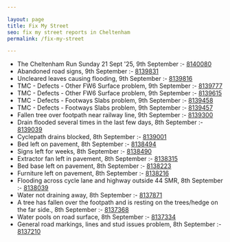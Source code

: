 ```yaml
---

layout: page
title: Fix My Street
seo: fix my street reports in Cheltenham
permalink: /fix-my-street

---
```


<!-- fix_marker starts -->

- The Cheltenham Run Sunday 21 Sept '25, 9th September :- [8140080](https://www.fixmystreet.com/report/8140080)
- Abandoned road signs, 9th September :- [8139831](https://www.fixmystreet.com/report/8139831)
- Uncleared leaves causing flooding, 9th September :- [8139816](https://www.fixmystreet.com/report/8139816)
- TMC - Defects - Other FW6  Surface problem, 9th September :- [8139777](https://www.fixmystreet.com/report/8139777)
- TMC - Defects - Other FW6  Surface problem, 9th September :- [8139615](https://www.fixmystreet.com/report/8139615)
- TMC - Defects - Footways Slabs problem, 9th September :- [8139458](https://www.fixmystreet.com/report/8139458)
- TMC - Defects - Footways Slabs problem, 9th September :- [8139457](https://www.fixmystreet.com/report/8139457)
- Fallen tree over footpath near railway line, 9th September :- [8139300](https://www.fixmystreet.com/report/8139300)
- Drain flooded several times in the last few days, 8th September :- [8139039](https://www.fixmystreet.com/report/8139039)
- Cyclepath drains blocked, 8th September :- [8139001](https://www.fixmystreet.com/report/8139001)
- Bed left on pavement, 8th September :- [8138494](https://www.fixmystreet.com/report/8138494)
- Signs left for weeks, 8th September :- [8138490](https://www.fixmystreet.com/report/8138490)
- Extractor fan left in pavement, 8th September :- [8138315](https://www.fixmystreet.com/report/8138315)
- Bed base left on pavement, 8th September :- [8138223](https://www.fixmystreet.com/report/8138223)
- Furniture left on pavement, 8th September :- [8138216](https://www.fixmystreet.com/report/8138216)
- Flooding across cycle lane and highway outside 44 SMR, 8th September :- [8138039](https://www.fixmystreet.com/report/8138039)
- Water not draining away, 8th September :- [8137871](https://www.fixmystreet.com/report/8137871)
- A tree has fallen over the footpath and is resting on the trees/hedge on the far side., 8th September :- [8137368](https://www.fixmystreet.com/report/8137368)
- Water pools on road surface, 8th September :- [8137334](https://www.fixmystreet.com/report/8137334)
- General road markings, lines and stud issues problem, 8th September :- [8137210](https://www.fixmystreet.com/report/8137210)

<!-- fix_marker ends -->